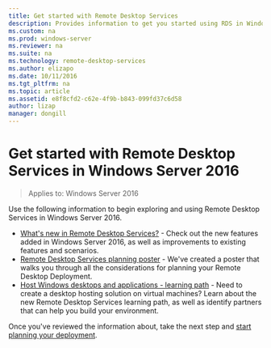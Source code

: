 ```yaml
---
title: Get started with Remote Desktop Services
description: Provides information to get you started using RDS in Windows Server 2016.
ms.custom: na
ms.prod: windows-server
ms.reviewer: na
ms.suite: na
ms.technology: remote-desktop-services
ms.author: elizapo
ms.date: 10/11/2016  
ms.tgt_pltfrm: na
ms.topic: article
ms.assetid: e8f8cfd2-c62e-4f9b-b843-099fd37c6d58
author: lizap
manager: dongill
---
```

# Get started with Remote Desktop Services in Windows Server 2016

> Applies to: Windows Server 2016

Use the following information to begin exploring and using Remote Desktop Services in Windows Server 2016.

- [What's new in Remote Desktop Services?](rds-whats-new.md) - Check out the new features added in Windows Server 2016, as well as improvements to existing features and scenarios.
- [Remote Desktop Services planning poster](rds-poster.md) - We've created a poster that walks you through all the considerations for planning your Remote Desktop Deployment.
- [Host Windows desktops and applications - learning path](rds-hosting-partners.md) - Need to create a desktop hosting solution on virtual machines? Learn about the new Remote Desktop Services learning path, as well as identify partners that can help you build your environment.

Once you've reviewed the information about, take the next step and [start planning your deployment](rds-plan-and-design.md).